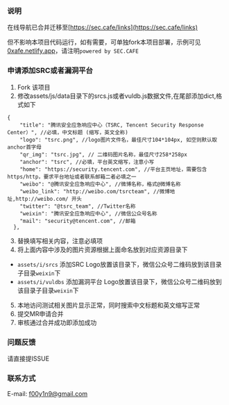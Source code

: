### 说明
在线导航已合并迁移至[https://sec.cafe/links](https://sec.cafe/links)

但不影响本项目代码运行，如有需要，可单独fork本项目部署，示例可见 [0xafe.netlify.app](https://0xafe.netlify.app/)，请注明`powered by SEC.CAFE`


### 申请添加SRC或者漏洞平台
1. Fork 该项目
2. 修改assets/js/data目录下的srcs.js或者vuldb.js数据文件,在尾部添加dict,格式如下
```
{
    "title": "腾讯安全应急响应中心（TSRC, Tencent Security Response Center）", //必填，中文标题 (缩写，英文全称)
    "logo": "tsrc.png", //logo图片文件名，最佳尺寸104*104px, 如空则默认取anchor首字母
    "qr_img": "tsrc.jpg", // 二维码图片名称，最佳尺寸258*258px
    "anchor": "tsrc", //必填，平台英文缩写，注意小写
    "home": "https://security.tencent.com", //平台主页地址，需要包含https/http，要求平台地址或者联系邮箱二者必填之一
    "weibo": "@腾讯安全应急响应中心", //微博名称，格式@微博名称
    "weibo_link": "http://weibo.com/tsrcteam", //微博地址,http://weibo.com/ 开头
    "twitter": "@tsrc_team", //Twitter名称
    "weixin": "腾讯安全应急响应中心", //微信公众号名称
    "mail": "security@tencent.com", //邮箱
  },
```
3. 替换填写相关内容，注意必填项
4. 将上面内容中涉及的图片资源根据上面命名放到对应资源目录下
  * `assets/i/srcs` 添加SRC Logo放置该目录下，微信公众号二维码放到该目录子目录`weixin`下
  * `assets/i/vuldbs` 添加漏洞平台 Logo放置该目录下，微信公众号二维码放到该目录子目录`weixin`下
5. 本地访问测试相关图片显示正常，同时搜索中文标题和英文缩写正常
6. 提交MR申请合并
7. 审核通过合并成功即添加成功

### 问题反馈
请直接提ISSUE

### 联系方式
E-mail: f00y1n9@gmail.com
